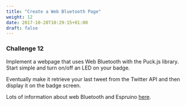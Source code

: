 ```yaml
---
title: "Create a Web Bluetooth Page"
weight: 12
date: 2017-10-28T10:29:15+01:00
draft: false
---
```

### Challenge 12

Implement a webpage that uses Web Bluetooth with the Puck.js library. Start simple and turn on/off an LED on your badge.

Eventually make it retrieve your last tweet from the Twitter API and then display it on the badge screen.

Lots of information about web Bluetooth and Espruino [here](https://www.espruino.com/Puck.js+Web+Bluetooth).
